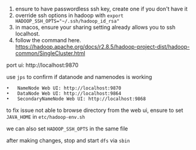 1. ensure to have passwordless ssh key, create one if you don't have it
2. override ssh options in hadoop with `export HADOOP_SSH_OPTS="~/.ssh/hadoop_id_rsa"`
3. in macos, ensure your sharing setting already allows you to ssh localhost.
3. follow the command here. https://hadoop.apache.org/docs/r2.8.5/hadoop-project-dist/hadoop-common/SingleCluster.html


port ui: http://localhost:9870

use `jps` to confirm if datanode and namenodes is working

	•	NameNode Web UI: http://localhost:9870
	•	DataNode Web UI: http://localhost:9864
	•	SecondaryNameNode Web UI: http://localhost:9868


to fix issue not able to browse directory from the web ui, ensure to set `JAVA_HOME` in `etc/hadoop-env.sh`

we can also set `HADOOP_SSH_OPTS` in the same file

after making changes, stop and start `dfs` via `sbin`